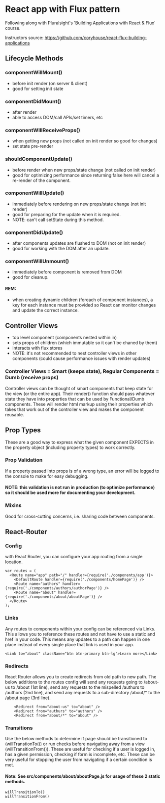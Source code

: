# React app with Flux pattern

Following along with Pluralsight's 'Building Applications with React & Flux' course.

Instructors source: https://github.com/coryhouse/react-flux-building-applications

## Lifecycle Methods

### componentWillMount() 
- before init render (on server & client)
- good for setting init state

### componentDidMount()
- after render
- able to access DOM/call APIs/set timers, etc 

### componentWIllReceiveProps()
- when getting new props (not called on init render so good for changes) 
- set state pre-render

### shouldComponentUpdate()
- before render when new props/state change (not called on init render)
- good for optimizing performance since returning false here will cancel a re-render of the component.

### componentWillUpdate()
- immediately before rendering on new props/state change (not init render)
- good for preparing for the update when it is required.
- NOTE: can't call setState during this method.

### componentDidUpdate()
- after components updates are flushed to DOM (not on init render)
- good for working with the DOM after an update.

### componentWillUnmount()
- immediately before component is removed from DOM
- good for cleanup.

#### REM: 
- when creating dynamic children (foreach of component instances), a key for each instance must be provided so React can monitor changes and update the correct instance.

## Controller Views

- top level component (components nested within in)
- sets props of children (which immutable so it can't be chaned by them)
- interacts with flux stores 
- NOTE: it's not recommended to nest controller views in other components (could cause performance issues with render updates)

### Controller Views = Smart (keeps state), Regular Components = Dumb (receive props)
Controller views can be thought of smart components that keep state for the view (or the entire app). Their render() function should pass whatever state they have into properties that can be used by Functional/Dumb components. These will render html markup using their properties which takes that work out of the controller view and makes the component reusable.

## Prop Types 

These are a good way to express what the given component EXPECTS in the property object (including property types) to work correctly. 

### Prop Validation

If a property passed into props is of a wrong type, an error will be logged to the console to make for easy debugging. 

#### NOTE: this validation is not run in production (to optimize performance) so it should be used more for documenting your development. 


### Mixins

Good for cross-cutting concerns, i.e. sharing code between components.


## React-Router 

### Config

with React Router, you can configure your app routing from a single location. 

 	
~~~~
var routes = (
  <Route name="app" path="/" handler={require('./components/app')}>
    <DefaultRoute handler={require('./components/homePage')} />
    <Route name="authors" handler={require('./components/authors/authorPage')} />
    <Route name="about" handler={require('./components/about/aboutPage')} />
  </Route>
);
~~~~

### Links

Any routes to components within your config can be referenced via Links. This allows you to reference these routes and not have to use a static <a> and href in your code. This means any updates to a path can happen in one place instead of every single place that link is used in your app.
~~~~
<Link to="about" className="btn btn-primary btn-lg">Learn more</Link>
~~~~

### Redirects

React Router allows you to create redirects from old path to new path. The below additions to the routes config will send any requests going to /about-us to /about (1st line), send any requests to the mispelled /authurs to /authors (2nd line), and send any requests to a sub-directory /about/* to the /about page (3rd line). 

~~~~
    <Redirect from="about-us" to="about" /> 
    <Redirect from="authurs" to="authors" />
    <Redirect from="about/*" to="about" />
~~~~

### Transitions

Use the below methods to determine if page should be transitioned to (willTranstionTo()) or run checks before navigating away from a view (willTransitionFrom()). These are useful for checking if a user is logged in, has a given permission, checking if form is incomplete, etc. These can be very useful for stopping the user from navigating if a certain condition is met.

#### Note: See src/components/about/aboutPage.js for usage of these 2 static methods.

~~~ 
willTransitionTo()
willTransitionFrom()
~~~